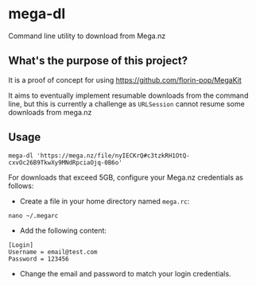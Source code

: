 # mega-dl

Command line utility to download from Mega.nz

## What's the purpose of this project?

It is a proof of concept for using https://github.com/florin-pop/MegaKit

It aims to eventually implement resumable downloads from the command line, but this is currently a challenge as `URLSession` cannot resume some downloads from mega.nz

## Usage

```
mega-dl 'https://mega.nz/file/nyIECKrQ#c3tzkRH1OtQ-cxvOc26B9TkwXy9MNdRpciaOjq-0B6o'
```

For downloads that exceed 5GB, configure your Mega.nz credentials as follows:

 * Create a file in your home directory named `mega.rc`:
 ```
 nano ~/.megarc 
 ```
 * Add the following content:
 ```
 [Login]
Username = email@test.com
Password = 123456
 ```
 * Change the email and password to match your login credentials.
 

